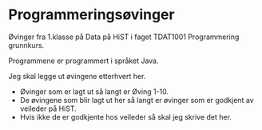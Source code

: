 ﻿# Programmeringsøvinger
Øvinger fra 1.klasse på Data på HiST i faget TDAT1001 Programmering grunnkurs.

Programmene er programmert i språket Java.

Jeg skal legge ut øvingene etterhvert her.
 - Øvinger som er lagt ut så langt er Øving 1-10.
 - De øvingene som blir lagt ut her så langt er øvinger som er godkjent av veileder på HiST.
 - Hvis ikke de er godkjente hos veileder så skal jeg skrive det her.
